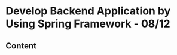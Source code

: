 <!-- omit in toc -->
# Develop Backend Application by Using Spring Framework - 08/12

<!-- omit in toc -->
## Content
